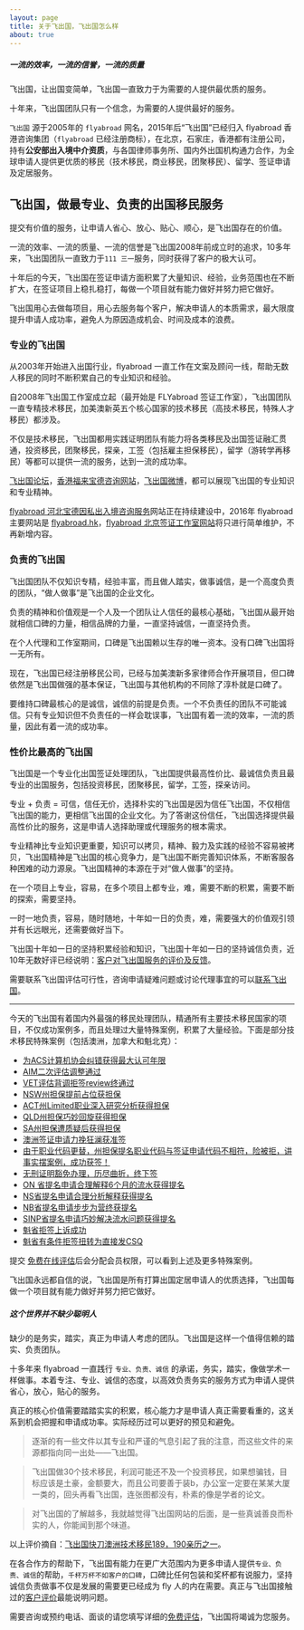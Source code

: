 ```yaml
---
layout: page
title: 关于飞出国，飞出国怎么样
about: true
---
```


<div class="note warning">
  <h5>一流的效率，一流的信誉，一流的质量</h5>
  <p></p>
</div>

飞出国，让出国变简单，飞出国一直致力于为需要的人提供最优质的服务。

十年来，飞出国团队只有一个信念，为需要的人提供最好的服务。

`飞出国` 源于2005年的 `flyabroad` 网名，2015年后“飞出国”已经归入 flyabroad 香港咨询集团（`flyabroad` 已经注册商标），在北京，石家庄，香港都有注册公司，持有**公安部出入境中介资质**，与各国律师事务所、国内外出国机构通力合作，为全球申请人提供更优质的移民（技术移民，商业移民，团聚移民）、留学、签证申请及定居服务。

## 飞出国，做最专业、负责的出国移民服务

提交有价值的服务，让申请人省心、放心、贴心、顺心，是飞出国存在的价值。

一流的效率、一流的质量、一流的信誉是飞出国2008年前成立时的追求，10多年来，飞出国团队一直致力于`111 三一`服务，同时获得了客户的极大认可。

十年后的今天，飞出国在签证申请方面积累了大量知识、经验，业务范围也在不断扩大，在签证项目上稳扎稳打，每做一个项目就有能力做好并努力把它做好。

飞出国用心去做每项目，用心去服务每个客户，解决申请人的本质需求，最大限度提升申请人成功率，避免人为原因造成机会、时间及成本的浪费。

### 专业的飞出国

从2003年开始进入出国行业，flyabroad 一直工作在文案及顾问一线，帮助无数人移民的同时不断积累自己的专业知识和经验。

自2008年飞出国工作室成立起（最开始是 FLYabroad 签证工作室），飞出国团队一直专精技术移民，加美澳新英五个核心国家的技术移民（高技术移民，特殊人才移民）都涉及。

不仅是技术移民，飞出国都用实践证明团队有能力将各类移民及出国签证融汇贯通，投资移民，团聚移民，探亲，工签（包括雇主担保移民），留学（游转学再移民）等都可以提供一流的服务，达到一流的成功率。

[飞出国论坛](http://bbs.fcgvisa.com?target=_blank)，[香港福来宝德咨询网站](http://flyabroad.com.hk?target=_blank)，[飞出国微博](http://weibo.com/flyabroad?target=_blank)，都可以展现飞出国的专业知识和专业精神。

[flyabroad 河北宝德因私出入境咨询服务](http://flyabroad.io?target=_blank)网站正在持续建设中，2016年 flyabroad 主要网站是 [flyabroad.hk](http://flyabroad.hk?target=_blank)，[flyabroad 北京签证工作室网站](http://www.flyabroadvisa.com?target=_blank)将只进行简单维护，不再新增内容。

### 负责的飞出国

飞出国团队不仅知识专精，经验丰富，而且做人踏实，做事诚信，是一个高度负责的团队，“做人做事”是飞出国的企业文化。

负责的精神和价值观是一个人及一个团队让人信任的最核心基础，飞出国从最开始就相信口碑的力量，相信品牌的力量，一直坚持诚信，一直坚持负责。

在个人代理和工作室期间，口碑是飞出国赖以生存的唯一资本。没有口碑飞出国将一无所有。

现在，飞出国已经注册移民公司，已经与加美澳新多家律师合作开展项目，但口碑依然是飞出国做强的基本保证，飞出国与其他机构的不同除了淳朴就是口碑了。

要维持口碑最核心的是诚信，诚信的前提是负责。一个不负责任的团队不可能诚信。只有专业知识但不负责任的一样会耽误事，飞出国有着一流的效率，一流的质量，因此有着一流的成功率。

### 性价比最高的飞出国

飞出国是一个专业化出国签证处理团队，飞出国提供最高性价比、最诚信负责且最专业的出国服务，包括投资移民，团聚移民，留学，工签，探亲访问。

专业 + 负责 = 可信，信任无价，选择朴实的飞出国是因为信任飞出国，不仅相信飞出国的能力，更相信飞出国的企业文化。为了答谢这份信任，飞出国选择提供最高性价比的服务，这是申请人选择助理或代理服务的根本需求。

专业精神比专业知识更重要，知识可以拷贝，精神、毅力及实践的经验不容易被拷贝，飞出国精神是飞出国的核心竞争力，是飞出国不断完善知识体系，不断客服各种困难的动力源泉。飞出国精神的本源在于对“做人做事”的坚持。

在一个项目上专业，容易，在多个项目上都专业，难，需要不断的积累，需要不断的探索，需要坚持。

一时一地负责，容易，随时随地，十年如一日的负责，难，需要强大的价值观引领并有长远眼光，还需要做好当下。

飞出国十年如一日的坚持积累经验和知识，飞出国十年如一日的坚持诚信负责，近10年无数好评已经说明：[客户对飞出国服务的评价及反馈](http://flyabroad.me/news/?target=_blank)。

需要联系飞出国评估可行性，咨询申请疑难问题或讨论代理事宜的可以[联系飞出国](http://flyabroad.me/contact/?target=_blank)。

-----

今天的飞出国有着国内外最强的移民处理团队，精通所有主要技术移民国家的项目，不仅成功案例多，而且处理过大量特殊案例，积累了大量经验。下面是部分技术移民特殊案例（包括澳洲，加拿大和魁北克）：

- [为ACS计算机协会纠错获得最大认可年限](http://bbs.fcgvisa.com/t/acs/11577)
- [AIM二次评估调整通过](http://bbs.fcgvisa.com/t/aim/11578)
- [VET评估背调拒签review终通过](http://bbs.fcgvisa.com/t/vet-review/11579)
- [NSW州担保提前占位获担保](http://bbs.fcgvisa.com/t/nsw/11580)
- [ACT州Limited职业深入研究分析获得担保](http://bbs.fcgvisa.com/t/act-limited/11581)
- [QLD州担保巧妙回旋获得担保](http://bbs.fcgvisa.com/t/qld/11582)
- [SA州担保遭质疑后获得担保](http://bbs.fcgvisa.com/t/sa/11583)
- [澳洲签证申请力挽狂澜获准签](http://bbs.fcgvisa.com/t/topic/11584)
- [由于职业代码更替，州担保提名职业代码与签证申请代码不相符，险被拒，讲事实摆案例，成功获签！](http://bbs.fcgvisa.com/t/topic/11585)
- [无刑证明豁免办理，历尽曲折，终下签](http://bbs.fcgvisa.com/t/topic/11586)
- [ON 省提名申请合理解释6个月的流水获得提名](http://bbs.fcgvisa.com/t/on-6/11590)
- [NS省提名申请合理分析解释获得提名](http://bbs.fcgvisa.com/t/ns/11592)
- [NB省提名申请步步为营终获提名](http://bbs.fcgvisa.com/t/nb/11594)
- [SINP省提名申请巧妙解决流水问题获得提名](http://bbs.fcgvisa.com/t/sinp/11595)
- [魁省拒签上诉成功](http://bbs.fcgvisa.com/t/topic/11599)
- [魁省有条件拒签扭转为直接发CSQ](http://bbs.fcgvisa.com/t/csq/11600)

提交 <a href="http://pg.flyabroadvisa.com" target="_blank">免费在线评估</a>后会分配会员权限，可以看到上述及更多特殊案例。

飞出国永远都自信的说，飞出国是所有打算出国定居申请人的优质选择，飞出国每做一个项目就有能力做好并努力把它做好。

<div class="note info">
  <h5>这个世界并不缺少聪明人</h5>
  <p>缺少的是务实，踏实，真正为申请人考虑的团队。飞出国是这样一个值得信赖的踏实、负责团队。</p>
</div>

十多年来 flyabroad 一直践行 `专业、负责、诚信` 的承诺，务实，踏实，像做学术一样做事。本着专注、专业、诚信的态度，以高效负责务实的服务方式为申请人提供省心，放心，贴心的服务。

真正的核心价值需要踏踏实实的积累，核心能力才是申请人真正需要看重的，这关系到机会把握和申请成功率。实际经历过可以更好的预见和避免。

> 逐渐的有一些文件以其专业和严谨的气息引起了我的注意，而这些文件的来源都指向同一出处——飞出国。

> 飞出国做30个技术移民，利润可能还不及一个投资移民，如果想骗钱，目标应该是土豪，金额要大，而且公司要善于装b，办公室一定要在某某大厦一类的，回头再看飞出国，连张图都没有，朴素的像是学者的论文。

> 对飞出国的了解越多，我就越觉得飞出国网站的后面，是一些真诚善良而朴实的人，你能闻到那个味道。

以上评价摘自：[飞出国快刀澳洲技术移民189，190亲历之一](/news/2016/02/04/neo_cn/)。

在各合作方的帮助下，飞出国有能力在更广大范围内为更多申请人提供`专业、负责、诚信`的帮助，`千杯万杯不如客户的口碑`，口碑比任何包装和奖杯都有说服力，坚持诚信负责做事不仅是发展的需要更已经成为 fly 人的内在需要。真正与飞出国接触过的[客户评价](/news/)最能说明问题。

<p>需要咨询或预约电话、面谈的请您填写详细的<a href="http://pg.flyabroadvisa.com" target="_blank">免费评估</a>，飞出国将竭诚为您服务。</p>
